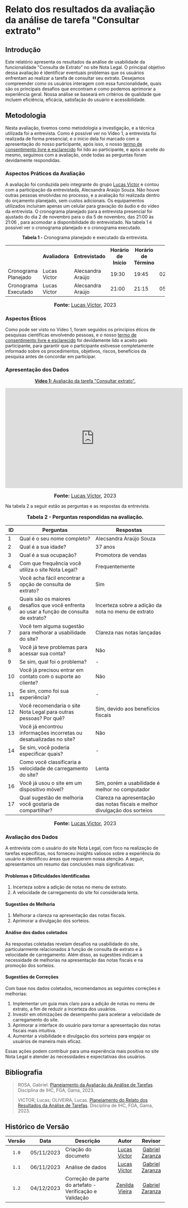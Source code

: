 # Relato dos resultados da avaliação da análise de tarefa "Consultar extrato"

## Introdução

Este relatório apresenta os resultados da análise de usabilidade da funcionalidade "Consulta de Extrato" no site Nota Legal. O principal objetivo dessa avaliação é identificar eventuais problemas que os usuários enfrentam ao realizar a tarefa de consultar seu extrato. Desejamos compreender como os usuários interagem com essa funcionalidade, quais são os principais desafios que encontram e como podemos aprimorar a experiência geral. Nossa análise se baseará em critérios de qualidade que incluem eficiência, eficácia, satisfação do usuário e acessibilidade.

## Metodologia

Nesta avaliação, tivemos como metodologia a investigação, e a técnica utilizada foi a entrevista. Como é possível ver no Vídeo 1, a entrevista foi realizada de forma presencial, e o início dela foi marcado com a apresentação do nosso participante, após isso, o nosso [termo de consentimento livre e esclarecido](https://github.com/Interacao-Humano-Computador/2023.2-NotaLegal/blob/main/docs/design-avaliacao-desenvolvimento/planejamento_analise_tarefas.md#d---decidir-as-quest%C3%B5es-%C3%A9ticas) foi lido ao participante, e após o aceite do mesmo, seguimos com a avaliação, onde todas as perguntas foram devidamente respondidas.

### Aspectos Práticos da Avaliação

A avaliação foi conduzida pelo integrante do grupo [Lucas Víctor](https://github.com/Lucas13032003) e contou com a participação da entrevistada, Alecsandra Araújo Souza. Não houve outras pessoas envolvidas no processo, e a avaliação foi realizada dentro do orçamento planejado, sem custos adicionais. Os equipamentos utilizados incluíram apenas um celular para gravação do áudio e do vídeo da entrevista. O cronograma planejado para a entrevista presencial foi ajustado do dia 2 de novembro para o dia 5 de novembro, das 21:00  às 21:06 , para acomodar a disponibilidade do entrevistado. Na tabela 1 é possível ver o cronograma planejado e o cronograma executado.

<div align="center">
<p><b>Tabela 1 -</b> Cronograma planejado e executado da entrevista.</p>
  
  <table>
  <tr>
    <th></th>
    <th>Avaliadora</th>
    <th>Entrevistado</th>
    <th>Horário de Início</th>
    <th>Horário de Término</th>
    <th>Data</th>
    <th>Local</th>
  </tr>
  <tr>
    <td>Cronograma Planejado</td>
    <td>Lucas Víctor</td>
    <td>Alecsandra Araújo</td>
    <td>19:30</td>
    <td>19:45</td>
    <td>02/11/2023</td>
    <td>Presencial</td>
  </tr>
  <tr>
    <td>Cronograma Executado</td>
   <td>Lucas Víctor</td>
    <td>Alecsandra Araújo</td>
    <td>21:00</td>
    <td>21:15</td>
    <td>05/11/2023</td>
    <td>Presencial</td>
  </tr>
</table>

<font size="3"><p style="text-align: center"><b>Fonte:</b> <a href="https://github.com/Lucas13032003">Lucas Víctor</a>, 2023</p></font>
</div>


### Aspectos Éticos

Como pode ser visto no Vídeo 1, foram seguidos os príncipios éticos de pesquisas científicas envolvendo pessoas, e o nosso [termo de consentimento livre e esclarecido](https://github.com/Interacao-Humano-Computador/2023.2-NotaLegal/blob/main/docs/design-avaliacao-desenvolvimento/planejamento_analise_tarefas.md#d---decidir-as-quest%C3%B5es-%C3%A9ticas) foi devidamente lido e aceito pelo participante, para garantir que o participante estivesse completamente informado sobre os procedimentos, objetivos, riscos, benefícios da pesquisa antes de concordar em participar. 

### Apresentação dos Dados

<div align="center">
  
<p style="text-align: center"><a href="https://youtu.be/UdP0ZZJ9yWI" target="blanket"><b>Vídeo 1:</b> Avaliação da tarefa "Consultar extrato".</a></p>

<iframe width="560" height="315" src="https://www.youtube.com/embed/UdP0ZZJ9yWI" title="Apresentação 3" frameborder="0" allow="accelerometer; autoplay; clipboard-write; encrypted-media; gyroscope; picture-in-picture" allowfullscreen></iframe>



<font size="3"><p style="text-align: center"><b>Fonte:</b> <a href="https://github.com/Lucas13032003">Lucas Víctor</a>, 2023</p></font>
</div>

Na tabela 2 a seguir estão as perguntas e as respostas da entrevista.

<div align="center">
    <font size="3"><p style="text-align: center"><b>Tabela 2 - Perguntas respondidas na avaliação.</b></p></font>
    <table>
        <thead>
            <tr>
                <th>ID</th>
                <th>Perguntas</th>
                <th>Respostas</th>
            </tr>
        </thead>
        <tbody>
            <tr>
                <td>1</td>
                <td>Qual é o seu nome completo?</td>
                <td>Alecsandra Araújo Souza</td>
            </tr>
            <tr>
                <td>2</td>
                <td>Qual é a sua idade?</td>
                <td>37 anos</td>
            </tr>
            <tr>
                <td>3</td>
                <td>Qual é a sua ocupação?</td>
                <td>Promotora de vendas</td>
            </tr>
            <tr>
                <td>4</td>
                <td>Com que frequência você utiliza o site Nota Legal?</td>
                <td>Frequentemente</td>
            </tr>
            <tr>
                <td>5</td>
                <td>Você acha fácil encontrar a opção de consulta de extrato?</td>
                <td>Sim</td>
            </tr>
            <tr>
                <td>6</td>
                <td>Quais são os maiores desafios que você enfrenta ao usar a função de consulta de extrato?</td>
                <td>Incerteza sobre a adição da nota no menu de extrato</td>
            </tr>
            <tr>
                <td>7</td>
                <td>Você tem alguma sugestão para melhorar a usabilidade do site?</td>
                <td>Clareza nas notas lançadas</td>
            </tr>
            <tr>
                <td>8</td>
                <td>Você já teve problemas para acessar sua conta?</td>
                <td>Não</td>
            </tr>
            <tr>
                <td>9</td>
                <td>Se sim, qual foi o problema?</td>
                <td>-</td>
            </tr>
            <tr>
                <td>10</td>
                <td>Você já precisou entrar em contato com o suporte ao cliente?</td>
                <td>Não</td>
            </tr>
            <tr>
                <td>11</td>
                <td>Se sim, como foi sua experiência?</td>
                <td>-</td>
            </tr>
            <tr>
                <td>12</td>
                <td>Você recomendaria o site Nota Legal para outras pessoas? Por quê?</td>
                <td>Sim, devido aos benefícios fiscais</td>
            </tr>
            <tr>
                <td>13</td>
                <td>Você já encontrou informações incorretas ou desatualizadas no site?</td>
                <td>Não</td>
            </tr>
            <tr>
                <td>14</td>
                <td>Se sim, você poderia especificar quais?</td>
                <td>-</td>
            </tr>
            <tr>
                <td>15</td>
                <td>Como você classificaria a velocidade de carregamento do site?</td>
                <td>Lenta</td>
            </tr>
            <tr>
                <td>16</td>
                <td>Você já usou o site em um dispositivo móvel?</td>
                <td>Sim, porém a usabilidade é melhor no computador</td>
            </tr>
            <tr>
                <td>17</td>
                <td>Qual sugestão de melhoria você gostaria de compartilhar?</td>
                <td>Clareza na apresentação das notas fiscais e melhor divulgação dos sorteios</td>
            </tr>
        </tbody>
    </table>
    <font size="3"><p style="text-align: center"><b>Fonte:</b> <a href="https://github.com/Lucas13032003">Lucas Victor</a>, 2023</p></font>
</div>


### Avaliação dos Dados
A entrevista com o usuário do site Nota Legal, com foco na realização de tarefas específicas, nos forneceu insights valiosos sobre a experiência do usuário e identificou áreas que requerem nossa atenção. A seguir, apresentamos um resumo das conclusões mais significativas:

#### Problemas e Dificuldades Identificadas
1. Incerteza sobre a adição de notas no menu de extrato.
2. A velocidade de carregamento do site foi considerada lenta.

#### Sugestões de Melhoria
1. Melhorar a clareza na apresentação das notas fiscais.
2. Aprimorar a divulgação dos sorteios.

#### Análise dos dados coletados
As respostas coletadas revelam desafios na usabilidade do site, particularmente relacionados à função de consulta de extrato e à velocidade de carregamento. Além disso, as sugestões indicam a necessidade de melhorias na apresentação das notas fiscais e na promoção dos sorteios.

#### Sugestões de Correções
Com base nos dados coletados, recomendamos as seguintes correções e melhorias:
1. Implementar um guia mais claro para a adição de notas no menu de extrato, a fim de reduzir a incerteza dos usuários.
2. Investir em otimizações de desempenho para acelerar a velocidade de carregamento do site.
3. Aprimorar a interface do usuário para tornar a apresentação das notas fiscais mais intuitiva.
4. Aumentar a visibilidade e divulgação dos sorteios para engajar os usuários de maneira mais eficaz.

Essas ações podem contribuir para uma experiência mais positiva no site Nota Legal e atender às necessidades e expectativas dos usuários.

## Bibliografia
> ROSA, Gabriel. [Planejamento da Avaliação da Análise de Tarefas](https://github.com/Interacao-Humano-Computador/2023.2-NotaLegal/blob/main/docs/design-avaliacao-desenvolvimento/planejamento_analise_tarefas.md). Disciplina de IHC, FGA, Gama, 2023.
>
> VICTOR, Lucas; OLIVEIRA, Lucas. [Planejamento do Relato dos Resultados da Análise de Tarefas](https://github.com/Interacao-Humano-Computador/2023.2-NotaLegal/blob/main/docs/design-avaliacao-desenvolvimento/planejamento_relato_tarefas2.md). Disciplina de IHC, FGA, Gama, 2023.

## Histórico de Versão

| Versão | Data       | Descrição            |                       Autor                        |                     Revisor                      |
| :----: | ---------- | -------------------- | :------------------------------------------------: | :----------------------------------------------: |
| `1.0`  | 05/11/2023 | Criação do documeto  | [Lucas Víctor](https://github.com/Lucas13032003)   | [Gabriel Zaranza](https://github.com/GZaranza)   |
| `1.1`  | 06/11/2023 | Análise de dados     | [Lucas Víctor](https://github.com/Lucas13032003)   | [Gabriel Zaranza](https://github.com/GZaranza)   |
| `1.2`  | 04/12/2023 | Correção de parte do artefato - Verificação e Validação |  [Zenilda Vieira](https://github.com/zenildavieira)    | [Gabriel Zaranza](https://github.com/GZaranza) |